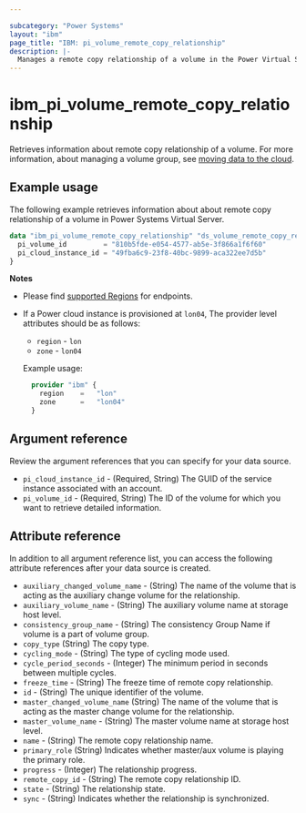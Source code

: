 ```yaml
---

subcategory: "Power Systems"
layout: "ibm"
page_title: "IBM: pi_volume_remote_copy_relationship"
description: |-
  Manages a remote copy relationship of a volume in the Power Virtual Server cloud.
---
```


# ibm_pi_volume_remote_copy_relationship
Retrieves information about remote copy relationship of a volume. For more information, about managing a volume group, see [moving data to the cloud](https://cloud.ibm.com/docs/power-iaas?topic=power-iaas-moving-data-to-the-cloud).

## Example usage
The following example retrieves information about about remote copy relationship of a volume in Power Systems Virtual Server.

```terraform
data "ibm_pi_volume_remote_copy_relationship" "ds_volume_remote_copy_relationships" {
  pi_volume_id         = "810b5fde-e054-4577-ab5e-3f866a1f6f60"
  pi_cloud_instance_id = "49fba6c9-23f8-40bc-9899-aca322ee7d5b"
}
```
**Notes**
* Please find [supported Regions](https://cloud.ibm.com/apidocs/power-cloud#endpoint) for endpoints.
* If a Power cloud instance is provisioned at `lon04`, The provider level attributes should be as follows:
  * `region` - `lon`
  * `zone` - `lon04`
  
  Example usage:
  ```terraform
    provider "ibm" {
      region    =   "lon"
      zone      =   "lon04"
    }
  ```
  
## Argument reference
Review the argument references that you can specify for your data source. 

- `pi_cloud_instance_id` - (Required, String) The GUID of the service instance associated with an account.
- `pi_volume_id` - (Required, String) The ID of the volume for which you want to retrieve detailed information.

## Attribute reference
In addition to all argument reference list, you can access the following attribute references after your data source is created. 

- `auxiliary_changed_volume_name` - (String) The name of the volume that is acting as the auxiliary change volume for the relationship.
- `auxiliary_volume_name` - (String) The auxiliary volume name at storage host level.
- `consistency_group_name` - (String) The consistency Group Name if volume is a part of volume group.
- `copy_type` (String) The copy type.
- `cycling_mode` - (String) The type of cycling mode used.
- `cycle_period_seconds` - (Integer) The minimum period in seconds between multiple cycles.
- `freeze_time` - (String) The freeze time of remote copy relationship.
- `id` - (String) The unique identifier of the volume.
- `master_changed_volume_name` (String) The name of the volume that is acting as the master change volume for the relationship.
- `master_volume_name` - (String) The master volume name at storage host level.
- `name` - (String) The remote copy relationship name.
- `primary_role` (String) Indicates whether master/aux volume is playing the primary role.
- `progress` - (Integer) The relationship progress.
- `remote_copy_id` - (String) The remote copy relationship ID.
- `state` - (String) The relationship state.
- `sync` - (String) Indicates whether the relationship is synchronized.